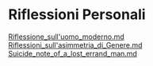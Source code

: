 # Riflessioni Personali
[Riflessione_sull'uomo_moderno.md](Riflessione_sull'uomo_moderno.md)  
[Riflessioni_sull'asimmetria_di_Genere.md](Riflessioni_sull'asimmetria_di_Genere.md)  
[Suicide_note_of_a_lost_errand_man.md](Suicide_note_of_a_lost_errand_man.md)  
